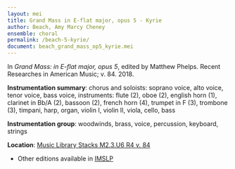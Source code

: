 ```yaml
---
layout: mei
title: Grand Mass in E-flat major, opus 5 - Kyrie
author: Beach, Amy Marcy Cheney
ensemble: choral 
permalink: /beach-5-kyrie/
document: beach_grand_mass_op5_kyrie.mei
---
```


In *Grand Mass: in E-flat major, opus 5*, edited by Matthew Phelps. Recent Researches in American Music; v. 84. 2018.

**Instrumentation summary**: chorus and soloists: soprano voice, alto voice, tenor voice, bass voice, instruments: flute (2), oboe (2), english horn (1), clarinet in Bb/A (2), bassoon (2), french horn (4), trumpet in F (3), trombone (3), timpani, harp, organ, violin I, violin II, viola, cello, bass 

**Instrumentation group**: woodwinds, brass, voice, percussion, keyboard, strings

**Location**: <a href="https://tufts-primo.hosted.exlibrisgroup.com/permalink/f/14dinuo/01TUN_ALMA21190686410003851" target="_blank">Music Library Stacks M2.3.U6 R4 v. 84</a>
- Other editions available in <a href="https://imslp.org/wiki/Mass_in_E-flat_major%2C_Op.5_(Beach%2C_Amy_Marcy)" target="_blank">IMSLP</a>
